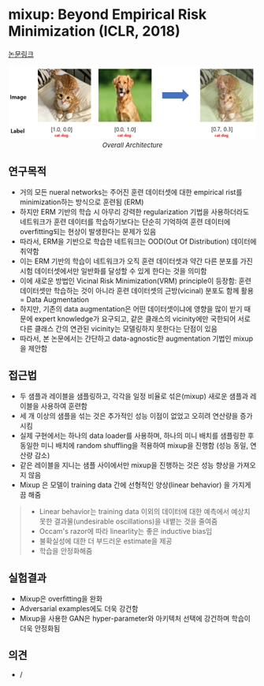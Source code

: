 # mixup: Beyond Empirical Risk Minimization (ICLR, 2018)

[논문링크](https://arxiv.org/abs/1710.09412)

<p align="center">
    <img width="600" alt='fig1' src="./img/17_02_01.png?raw=true"></br>
    <em><font size=2>Overall Architecture</font></em>
</p>

## 연구목적
- 거의 모든 nueral networks는 주어진 훈련 데이터셋에 대한 empirical rist를 minimization하는 방식으로 훈련됨 (ERM)
- 하지만 ERM 기반의 학습 시 아무리 강력한 regularization 기법을 사용하더라도 네트워크가 훈련 데이터를 학습하기보다는 단순히 기억하여 훈련 데이터에 overfitting되는 현상이 발생한다는 문제가 있음
- 따라서, ERM을 기반으로 학습한 네트워크는 OOD(Out Of Distribution) 데이터에 취약함
- 이는 ERM 기반의 학습이 네트워크가 오직 훈련 데이터셋과 약간 다른 분포를 가진 시험 데이터셋에서만 일반화를 달성할 수 있게 한다는 것을 의미함
- 이에 새로운 방법인 Vicinal Risk Minimization(VRM) principle이 등장함: 훈련 데이터셋만 학습하는 것이 아니라 훈련 데이터셋의 근방(vicinal) 분포도 함께 활용 = Data Augmentation
- 하지만, 기존의 data augmentation은 어떤 데이터셋이냐에 영향을 많이 받기 때문에 expert knowledge가 요구되고, 같은 클래스의 vicinity에만 국한되어 서로 다른 클래스 간의 연관된 vicinity는 모델링하지 못한다는 단점이 있음
- 따라서, 본 논문에서는 간단하고 data-agnostic한 augmentation 기법인 mixup을 제안함

## 접근법
- 두 샘플과 레이블을 샘플링하고, 각각을 일정 비율로 섞은(mixup) 새로운 샘플과 레이블을 사용하여 훈련함
- 세 개 이상의 샘플을 섞는 것은 추가적인 성능 이점이 없었고 오히려 연산량을 증가시킴
- 실제 구현에서는 하나의 data loader를 사용하며, 하나의 미니 배치를 샘플링한 후 동일한 미니 배치에 random shuffling을 적용하여 mixup을 진행함 (성능 동일, 연산량 감소)
- 같은 레이블을 지니는 샘플 사이에서만 mixup을 진행하는 것은 성능 향상을 가져오지 않음
- Mixup 은 모델이 training data 간에 선형적인 양상(linear behavior) 을 가지게끔 해줌
> - Linear behavior는 training data 이외의 데이터에 대한 예측에서 예상치 못한 결과물(undesirable oscillations)을 내뱉는 것을 줄여줌
> - Occam's razor에 따라 linearlity는 좋은 inductive bias임
> - 불확실성에 대한 더 부드러운 estimate을 제공
> - 학습을 안정화해줌

## 실험결과
- Mixup은 overfitting을 완화
- Adversarial examples에도 더욱 강건함
- Mixup을 사용한 GAN은 hyper-parameter와 아키텍처 선택에 강건하며 학습이 더욱 안정화됨

## 의견
- /
